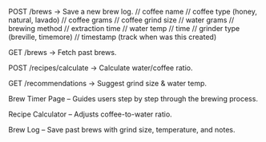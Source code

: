 POST /brews → Save a new brew log.
// coffee name
// coffee type (honey, natural, lavado)
// coffee grams
// coffee grind size
// water grams
// brewing method
// extraction time
// water temp
// time
// grinder type (breville, timemore)
// timestamp (track when was this created)

GET /brews → Fetch past brews.

POST /recipes/calculate → Calculate water/coffee ratio.

GET /recommendations → Suggest grind size & water temp.

Brew Timer Page – Guides users step by step through the brewing process.

Recipe Calculator – Adjusts coffee-to-water ratio.

Brew Log – Save past brews with grind size, temperature, and notes.
<!-- x1515269851 -->